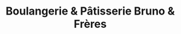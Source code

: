 ---
title: "Boulangerie & Pâtisserie Bruno & Frères"
url: /lasalle/boulangerie-und-patisserie-bruno-und-freres/
shop: Bäckerei
---